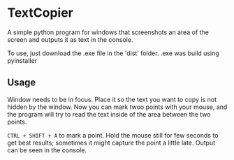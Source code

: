 # TextCopier
 
A simple python program for windows that screenshots an area of the screen and outputs it as text in the console. 

To use, just download the .exe file in the 'dist' folder.
.exe was build using pyinstaller

## Usage
Window needs to be in focus. Place it so the text you want to copy is not hidden by the window. Now you can mark twoo points with your mouse, and the program will try to read the text inside of the area between the two points.

`CTRL + SHIFT + A` to mark a point. Hold the mouse still for few seconds to get best results; sometimes it might capture the point a little late.
Output can be seen in the console.
